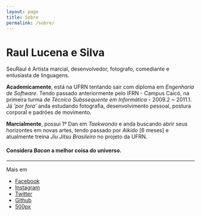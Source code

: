 ```yaml
---
layout: page
title: Sobre
permalink: /sobre/
---
```

# Raul Lucena e Silva

SeuRaul é Artista marcial, desenvolvedor, fotografo, comediante e entusiasta de linguagens.

__Academicamente__, está na UFRN tentando sair com diploma em _Engenharia de Software_. Tendo passado anteriormente pelo IFRN - Campus Caicó, na primeira turma de _Técnico Subssequente em Informática_ - 2009.2 ~ 2011.1.  
Já _'por fora'_ anda estudando fotografia, desenvolvimento pessoal, postura corporal e padrões de movimento.

__Marcialmente__, possui 1º Dan em _Taekwondo_ e anda buscando abrir seus horizontes em novas artes, tendo passado por _Aikido_ [6 meses] e atualmente treina _Jiu Jitsu Brasileiro_ no projeto da UFRN.

#### Considera ___Bacon___ a __melhor coisa do universo__.

---

Mais em

* [Facebook](http://fb.com/seuraul)
* [Instagram](https://www.instagram.com/seuraul/)
* [Twitter](http://twitter.com/seu_raul)
* [Github](http://github.com/seuraul)
* [500px](https://500px.com/seuraul)

